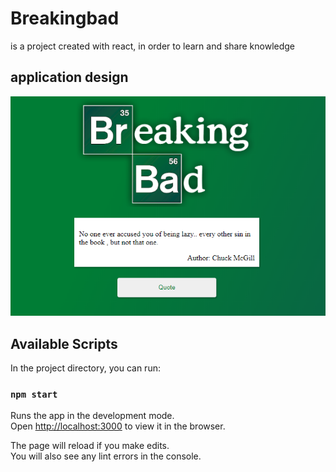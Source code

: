 # Breakingbad

is a project created with react, in order to learn and share knowledge

## application design

![breakingbad desing ](./design/img1.png)

## Available Scripts

In the project directory, you can run:

### `npm start`

Runs the app in the development mode.<br />
Open [http://localhost:3000](http://localhost:3000) to view it in the browser.

The page will reload if you make edits.<br />
You will also see any lint errors in the console.

